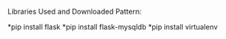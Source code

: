 Libraries Used and Downloaded Pattern:

*pip install flask
*pip install flask-mysqldb
*pip install virtualenv

